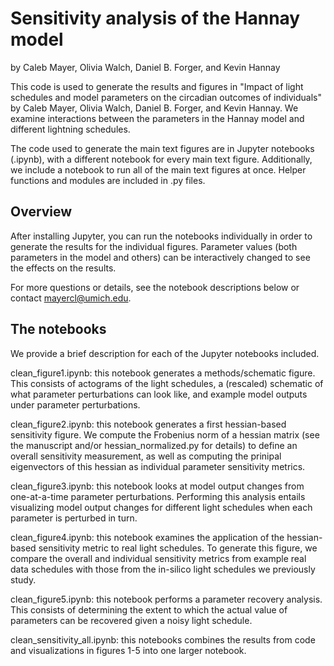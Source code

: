 # Sensitivity analysis of the Hannay model 
by Caleb Mayer, Olivia Walch, Daniel B. Forger, and Kevin Hannay

This code is used to generate the results and figures in "Impact of light schedules and model parameters on the circadian outcomes of individuals" by Caleb Mayer, Olivia Walch, Daniel B. Forger, and Kevin Hannay. We examine interactions between the parameters in the Hannay model and different lightning schedules. 

The code used to generate the main text figures are in Jupyter notebooks (.ipynb), with a different notebook for every main text figure. Additionally, we include a notebook to run all of the main text figures at once. Helper functions and modules are included in .py files.  

## Overview 
After installing Jupyter, you can run the notebooks individually in order to generate the results for the individual figures. Parameter values (both parameters in the model and others) can be interactively changed to see the effects on the results. 

For more questions or details, see the notebook descriptions below or contact mayercl@umich.edu. 

## The notebooks 
We provide a brief description for each of the Jupyter notebooks included. 

clean_figure1.ipynb: this notebook generates a methods/schematic figure. This consists of actograms of the light schedules, a (rescaled) schematic of what parameter perturbations can look like, and example model outputs under parameter perturbations. 

clean_figure2.ipynb: this notebook generates a first hessian-based sensitivity figure. We compute the Frobenius norm of a hessian matrix (see the manuscript and/or hessian_normalized.py for details) to define an overall sensitivity measurement, as well as computing the prinipal eigenvectors of this hessian as individual parameter sensitivity metrics. 

clean_figure3.ipynb: this notebook looks at model output changes from one-at-a-time parameter perturbations. Performing this analysis entails visualizing model output changes for different light schedules when each parameter is perturbed in turn.

clean_figure4.ipynb: this notebook examines the application of the hessian-based sensitivity metric to real light schedules. To generate this figure, we compare the overall and individual sensitivity metrics from example real data schedules with those from the in-silico light schedules we previously study.

clean_figure5.ipynb: this notebook performs a parameter recovery analysis. This consists of determining the extent to which the actual value of parameters can be recovered given a noisy light schedule. 

clean_sensitivity_all.ipynb: this notebooks combines the results from code and visualizations in figures 1-5 into one larger notebook. 
